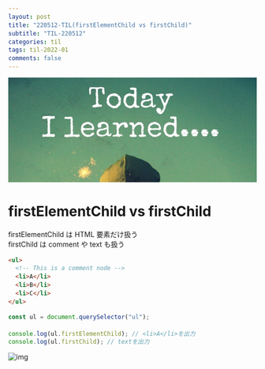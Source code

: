 ```yaml
---
layout: post
title: "220512-TIL(firstElementChild vs firstChild)"
subtitle: "TIL-220512"
categories: til
tags: til-2022-01
comments: false
---
```


![1-1](/assets/img/TIL.jpeg)

# firstElementChild vs firstChild

firstElementChild は HTML 要素だけ扱う  
firstChild は comment や text も扱う

```html
<ul>
  <!-- This is a comment node -->
  <li>A</li>
  <li>B</li>
  <li>C</li>
</ul>
```

```js
const ul = document.querySelector("ul");

console.log(ul.firstElementChild); // <li>A</li>を出力
console.log(ul.firstChild); // textを出力
```

![img](https://i.imgur.com/lNParOq.png)
